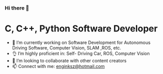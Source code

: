 ### Hi there 👋

# C, C++, Python Software Developer     
- 🔭 I’m currently working on Software Development for Autonomous Driving Software, Computer Vision, SLAM ,ROS, etc.
- 👌 I’m highly proficient in: Self- Driving Car, ROS, Computer Vision
- 👯 I’m looking to collaborate with other content creators
- 📫 Connect with me: enginksz@hotmail.com


